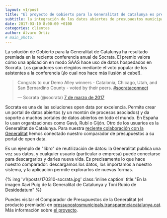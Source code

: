```yaml
---
layout: v1/post
title: "El proyecto de Gobierto para la Generalitat de Catalunya es premiado en la conferencia anual de Socrata"
subtitle: la integración de los datos abiertos de presupuestos municipales catalanes en Gobierto es destacado por el proveedor del portal open data
date: 2017-03-10 8:00:00 +0100
categories: clientes
author: Álvaro Ortiz
# main_photo:
---
```


La solución de Gobierto para la Generalitat de Catalunya ha resultado premiada en la reciente conferencia anual de Socrata. El premio valora cómo una aplicación en modo SAAS hace uso de datos hospedados en Socrata. Los ganadores son elegidos mediante el voto popular de los asistentes a la conferencia (¡lo cual nos hace más ilusión si cabe!).

<blockquote class="twitter-tweet" data-lang="es"><p lang="en" dir="ltr">Congrats to our Demo Alley winners - Catalonia, Chicago, Utah, and San Bernardino County - voted by their peers. <a href="https://twitter.com/hashtag/socrataconnect?src=hash">#socrataconnect</a></p>&mdash; Socrata (@socrata) <a href="https://twitter.com/socrata/status/839244026930991110">7 de marzo de 2017</a></blockquote> <script async src="//platform.twitter.com/widgets.js" charset="utf-8"></script>

Socrata es una de las soluciones open data por excelencia. Permite crear un portal de datos abiertos (y un montón de procesos asociados) y da soporte a muchos portales de datos abiertos en todo el mundo. En España lo usan organizaciones como Gavà, Rubí o Gijón. Otro de los usuarios es la Generalitat de Catalunya. Para nuestra [reciente colaboración con la Generalitat](/blog/20170126-generalitat-catalunya.html) hemos conectado nuestro comparador de presupuestos a su portal de open data.

Es un ejemplo de "libro" de reutilización de datos: la Generalitat publica una vez sus datos, y cualquier usuario (particular o empresa) puede conectarse para descargarlos y darles nueva vida. Es precisamente lo que hace nuestro comparador: descargamos los datos, los importamos a nuestro sistema, y la aplicación permite explorarlos de nuevas formas.

{% img 'v1/posts/170310-socrata.jpg' class:'inline caption' title:"En la imagen Xavi Puig de la Generalitat de Catalunya y Toni Rubio de Desidedatum" %}

Puedes visitar el Comparador de Presupuestos de la Generalitat (el producto premiado) en [pressupostosmunicipals.transparenciacatalunya.cat](http://pressupostosmunicipals.transparenciacatalunya.cat). Más información sobre [el proyecto](/blog/20170126-generalitat-catalunya.html).
